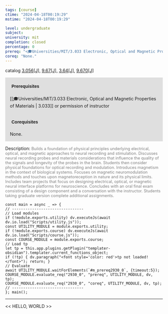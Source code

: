 ```yaml
---
tags: [course]
ctime: "2024-04-18T00:19:29"
mstime: "2024-04-18T00:19:29"

level: undergraduate
subject: 
university: mit
completion: closed
percentage: 0
prereq: "<🎓Universities/MIT/3.033 Electronic, Optical and Magnetic Properties of Materials> or permission of instructor"
coreq: "None."
---
```


catalog [3.056[J]](http://student.mit.edu/catalog/m3a.html#3.056), [9.67[J]](http://student.mit.edu/catalog/m9b.html#9.67), [3.64[J]](http://student.mit.edu/catalog/m3b.html#3.64), [9.670[J]](http://student.mit.edu/catalog/m9b.html#9.670)

<span style="display: block; padding: 15px; background-color: rgb(100, 100, 100, 0.2);"><font id="m_prereq2930_0" style="display: block; font-family: Arial, sans-serif; font-weight: bold; padding: 5px">Prerequisites</font><br><span id="prereq2930_0">[[🎓Universities/MIT/3.033 Electronic, Optical and Magnetic Properties of Materials | 3.033]] or permission of instructor</span></span>
<span style="display: block; padding: 15px; background-color: rgb(100, 100, 100, 0.2);"><font id="m_coreq2930_0" style="display: block; font-family: Arial, sans-serif; font-weight: bold; padding: 5px">Corequisites</font><br><span id="coreq2930_0">None.</span></span>

<font style="">Description:</font>
<font style="color: grey; font-size: 0.8rem;">Builds a foundation of physical principles underlying electrical, optical, and magnetic approaches to neural recording and stimulation. Discusses neural recording probes and materials considerations that influence the quality of the signals and longevity of the probes in the brain. Students then consider physical foundations for optical recording and modulation. Introduces magnetism in the context of biological systems. Focuses on magnetic neuromodulation methods and touches upon magnetoreception in nature and its physical limits. Includes team projects that focus on designing electrical, optical, or magnetic neural interface platforms for neuroscience. Concludes with an oral final exam consisting of a design component and a conversation with the instructor. Students taking graduate version complete additional assignments.</font>

```dataviewjs
const main = async _ => {
// --------------------------------
// Load modules
if (!module.exports.utility) dv.executeJs(await dv.io.load("Scripts/utility.js"));
const UTILITY_MODULE = module.exports.utility;
if (!module.exports.course) dv.executeJs(await dv.io.load("Scripts/course.js"));
const COURSE_MODULE = module.exports.course;
// Load tp
let tp = this.app.plugins.getPlugin("templater-obsidian").templater.current_functions_object;
if (!tp) { dv.paragraph("<font style='color: red'>tp not loaded!</font>"); return; }
// Evaluate
await UTILITY_MODULE.waitForElements(`#m_prereq2930_0`, {timeout:5});
COURSE_MODULE.evaluate_req("2930_0", "prereq", UTILITY_MODULE, dv, tp);
COURSE_MODULE.evaluate_req("2930_0", "coreq", UTILITY_MODULE, dv, tp);
// --------------------------------
}; main();
```

---

<< HELLO, WORLD >>
